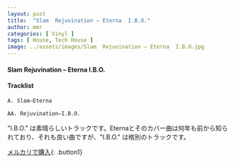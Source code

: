 ```yaml
---
layout: post
title:  "Slam  Rejuvination – Eterna  I.B.O."
author: mmr
categories: [ Vinyl ]
tags: [ House, Tech House ]
image: ../assets/images/Slam  Rejuvination – Eterna  I.B.O.jpg
---
```


#### Slam  Rejuvination – Eterna  I.B.O.

#### Tracklist
```md
A. Slam–Eterna

AA. Rejuvination–I.B.O.
```

"I.B.O." は素晴らしいトラックです。Eternaとそのカバー曲は何年も前から知られており、それも良い曲ですが、"I.B.O." は格別のトラックです。



[メルカリで購入](https://jp.mercari.com/item/m59399198904){: .button1}



